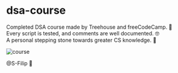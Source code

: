 # dsa-course

Completed DSA course made by Treehouse and freeCodeCamp. 🎉\
Every script is tested, and comments are well documented. 🤓\
A personal stepping stone towards greater CS knowledge. 🚀

![course](https://github.com/S-Filip/dsa-course/assets/100999946/e758ed4b-850f-48b5-9107-4c6a7a1a2510)

@S-Filip 👋
